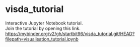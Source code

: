 # visda_tutorial
Interactive Jupyter Notebook tutorial. \
Join the tutorial by opening this link. \
https://mybinder.org/v2/gh/startbit96/visda_tutorial.git/HEAD?filepath=visualisation_tutorial.ipynb
